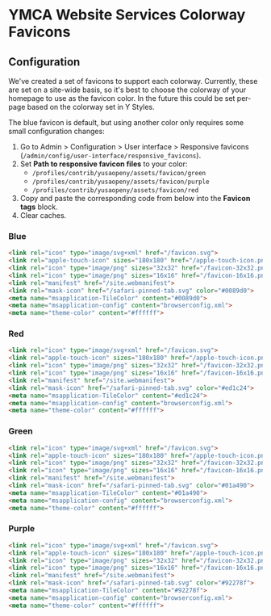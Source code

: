 # YMCA Website Services Colorway Favicons

## Configuration

We've created a set of favicons to support each colorway. Currently, these are
set on a site-wide basis, so it's best to choose the colorway of your homepage
to use as the favicon color. In the future this could be set per-page based on
the colorway set in Y Styles.

The blue favicon is default, but using another color only requires some small
configuration changes:

1. Go to Admin > Configuration > User interface > Responsive favicons (`/admin/config/user-interface/responsive_favicons`).
2. Set **Path to responsive favicon files** to your color:
   - `/profiles/contrib/yusaopeny/assets/favicon/green`
   - `/profiles/contrib/yusaopeny/assets/favicon/purple`
   - `/profiles/contrib/yusaopeny/assets/favicon/red`
3. Copy and paste the corresponding code from below into the **Favicon tags**
block.
4. Clear caches.

### Blue

```html
<link rel="icon" type="image/svg+xml" href="/favicon.svg">
<link rel="apple-touch-icon" sizes="180x180" href="/apple-touch-icon.png">
<link rel="icon" type="image/png" sizes="32x32" href="/favicon-32x32.png">
<link rel="icon" type="image/png" sizes="16x16" href="/favicon-16x16.png">
<link rel="manifest" href="/site.webmanifest">
<link rel="mask-icon" href="/safari-pinned-tab.svg" color="#0089d0">
<meta name="msapplication-TileColor" content="#0089d0">
<meta name="msapplication-config" content="browserconfig.xml">
<meta name="theme-color" content="#ffffff">
```

### Red

```html
<link rel="icon" type="image/svg+xml" href="/favicon.svg">
<link rel="apple-touch-icon" sizes="180x180" href="/apple-touch-icon.png">
<link rel="icon" type="image/png" sizes="32x32" href="/favicon-32x32.png">
<link rel="icon" type="image/png" sizes="16x16" href="/favicon-16x16.png">
<link rel="manifest" href="/site.webmanifest">
<link rel="mask-icon" href="/safari-pinned-tab.svg" color="#ed1c24">
<meta name="msapplication-TileColor" content="#ed1c24">
<meta name="msapplication-config" content="browserconfig.xml">
<meta name="theme-color" content="#ffffff">
```

### Green

```html
<link rel="icon" type="image/svg+xml" href="/favicon.svg">
<link rel="apple-touch-icon" sizes="180x180" href="/apple-touch-icon.png">
<link rel="icon" type="image/png" sizes="32x32" href="/favicon-32x32.png">
<link rel="icon" type="image/png" sizes="16x16" href="/favicon-16x16.png">
<link rel="manifest" href="/site.webmanifest">
<link rel="mask-icon" href="/safari-pinned-tab.svg" color="#01a490">
<meta name="msapplication-TileColor" content="#01a490">
<meta name="msapplication-config" content="browserconfig.xml">
<meta name="theme-color" content="#ffffff">
```

### Purple

```html
<link rel="icon" type="image/svg+xml" href="/favicon.svg">
<link rel="apple-touch-icon" sizes="180x180" href="/apple-touch-icon.png">
<link rel="icon" type="image/png" sizes="32x32" href="/favicon-32x32.png">
<link rel="icon" type="image/png" sizes="16x16" href="/favicon-16x16.png">
<link rel="manifest" href="/site.webmanifest">
<link rel="mask-icon" href="/safari-pinned-tab.svg" color="#92278f">
<meta name="msapplication-TileColor" content="#92278f">
<meta name="msapplication-config" content="browserconfig.xml">
<meta name="theme-color" content="#ffffff">
```
